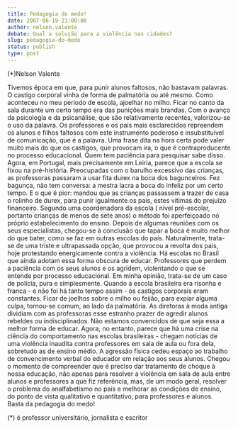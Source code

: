 ```yaml
---
title: Pedagogia do medo!
date: 2007-06-19 21:00:00
author: nelson.valente
debate: Qual a solução para a violência nas cidades?
slug: pedagogia-do-medo
status: publish 
type: post
---
```


(\*)Nelson Valente  

 Tivemos época em que, para punir alunos faltosos, não bastavam palavras. O castigo corporal vinha de forma de palmatória ou até mesmo. Como aconteceu no meu período de escola, ajoelhar no milho. Ficar no canto da sala durante um certo tempo era das punições mais brandas. Com o avanço da psicologia e da psicanálise, que são relativamente recentes, valorizou-se o uso da palavra. Os professores e os pais mais esclarecidos repreendem os alunos e filhos faltosos com este instrumento poderoso e insubstituível de comunicação, que é a palavra. Uma frase dita na hora certa pode valer muito mais do que os castigos, que provocam ira, o que é contraproducente no processo educacional. Quem tem paciência para pesquisar sabe disso. Agora, em Portugal, mais precisamente em Leiria, parece que a escola se fixou na pré-história. Preocupadas com o barulho excessivo das crianças, as professoras passaram a usar fita durex na boca dos bagunceiros. Fez bagunça, não tem conversa: a mestra lacra a boca do infeliz por um certo tempo. E o que é pior: mandou que as crianças passassem a trazer de casa o rolinho de durex, para punir igualmente os pais, estes vítimas do prejuízo financeiro. Segundo uma coordenadora da escola ( nível pré-escolar, portanto crianças de menos de sete anos) o método foi aperfeiçoado no próprio estabelecimento do ensino. Depois de algumas reuniões com os seus especialistas, chegou-se à conclusão que tapar a boca é muito melhor do que bater, como se faz em outras escolas do país. Naturalmente, trata-se de uma triste e ultrapassada opção, que provocou a revolta dos pais, hoje protestando energicamente contra a violência. Há escolas no Brasil que ainda adotam essa forma obscura de educar. Professores que perdem a paciência com os seus alunos e os agridem, violentando o que se entende por processo educacional. Em minha opinião, trata-se de um caso de polícia, pura e simplesmente. Quando a escola brasileira era risonha e franca - e não foi há tanto tempo assim - os castigos corporais eram constantes. Ficar de joelhos sobre o milho ou feijão, para expiar alguma culpa, tornou-se comum, ao lado da palmatória. As diretoras à moda antiga dividiam com as professoras esse estranho prazer de agredir alunos rebeldes ou indisciplinados. Não estamos convencidos de que seja essa a melhor forma de educar. Agora, no entanto, parece que há uma crise na ciência do comportamento nas escolas brasileiras - chegam notícias de uma violência inaudita contra professores em sala de aula ou fora dela, sobretudo as de ensino médio. A agressão física cedeu espaço ao trabalho de convencimento verbal do educador em relação aos seus alunos. Chegou o momento de compreender que é preciso dar tratamento de choque à nossa educação, não apenas para resolver a violência em sala de aula entre alunos e professores a que fiz referência, mas, de um modo geral, resolver o problema do analfabetismo no país e melhorar as condições de ensino, do ponto de vista qualitativo e quantitativo, para professores e alunos. Basta da pedagogia do medo!   

(\*) é professor universitário, jornalista e escritor
